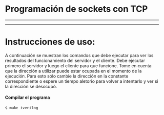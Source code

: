# Programación de sockets con TCP
________________________________________________
________________________________________________

# Instrucciones de uso:
A continuación se muestran los comandos que debe ejecutar para ver los resultados del
funcionamiento del servidor y el cliente. Debe ejecutar primero el servidor y luego el
cliente para que funcione. Tome en cuenta que la dirección a utilizar puede estar ocupada
en el momento de la ejecución. Para esto sólo cambie la dirección en la constante 
correspondiente o espere un tiempo aletorio para volver a intentarlo y ver si la dirección
se desocupó.

#### Compilar el programa
    $ make iverilog